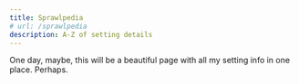 ```yaml
---
title: Sprawlpedia
# url: /sprawlpedia
description: A-Z of setting details
---
```


One day, maybe, this will be a beautiful page with all my setting info in one place. Perhaps.

 <!-- { { < full_taxo_contents >}}  -->


<!-- {{ partial "full_taxo_contents.html" . }} -->
